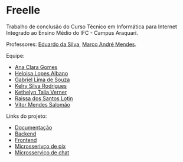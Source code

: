 # Freelle
Trabalho de conclusão do Curso Técnico em Informática para Internet Integrado ao Ensino Médio do IFC - Campus Araquari.

Professores: [Eduardo da Silva](https://github.com/eduardo-da-silva), [Marco André Mendes](https://github.com/marrcandre).

Equipe:
- [Ana Clara Gomes](https://github.com/anaclarag)
- [Heloisa Lopes Albano](https://github.com/heloisa-lopes)
- [Gabriel Lima de Souza](https://github.com/GabrielLima2803)
- [Kelry Silva Rodrigues](https://github.com/kelrysro)
- [Kethelyn Talia Verner](https://github.com/kvernert)
- [Raissa dos Santos Lotin](https://github.com/raissalotin)
- [Vítor Mendes Salomão](https://github.com/vittorms)

Links do projeto:

-  [Documentação](https://github.com/Freelle/Doc-Frelle)
-  [Backend](https://github.com/Freelle/Backend-Frelle)
-  [Frontend](https://github.com/Freelle/Frontend-Frelle)
-  [Microsserivço de pix](https://github.com/Freelle/Microsserivce-Pix)
-  [Microsserviço de chat](https://github.com/Freelle/Microsservice-Chat)

